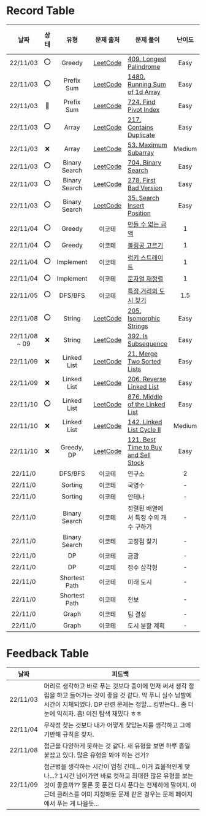 # Record Table

|     날짜      | 상태 |     유형      |                                 문제 출처                                  | 문제 풀이                                                        | 난이도 | 풀이 시간 (H:M) |
| :-----------: | :--: | :-----------: | :------------------------------------------------------------------------: | ---------------------------------------------------------------- | :----: | :-------------: |
|   22/11/03    |  ⭕  |    Greedy     |       [LeetCode](https://leetcode.com/problems/longest-palindrome/)        | [409. Longest Palindrome](/2022/1103.py#L137-L147)               |  Easy  |      00:50      |
|   22/11/03    |  ⭕  |  Prefix Sum   |     [LeetCode](https://leetcode.com/problems/running-sum-of-1d-array/)     | [1480. Running Sum of 1d Array](/2022/1103.py#L149-L158)         |  Easy  |      00:08      |
|   22/11/03    |  🔺  |  Prefix Sum   |        [LeetCode](https://leetcode.com/problems/find-pivot-index/)         | [724. Find Pivot Index](/2022/1103.py#L160-L173)                 |  Easy  |      01:25      |
|   22/11/03    |  ⭕  |     Array     |       [LeetCode](https://leetcode.com/problems/contains-duplicate/)        | [217. Contains Duplicate](/2022/1103.py#L175-L179)               |  Easy  |      00:07      |
|   22/11/03    |  ❌  |     Array     |        [LeetCode](https://leetcode.com/problems/maximum-subarray/)         | [53. Maximum Subarray](/2022/1103.py#L181-L191)                  | Medium |      00:40      |
|   22/11/03    |  ⭕  | Binary Search |          [LeetCode](https://leetcode.com/problems/binary-search/)          | [704. Binary Search](/2022/1103.py#L193-L206)                    |  Easy  |      00:08      |
|   22/11/03    |  ⭕  | Binary Search |        [LeetCode](https://leetcode.com/problems/first-bad-version/)        | [278. First Bad Version](2022/1103.py#L208-L220)                 |  Easy  |      00:16      |
|   22/11/03    |  ⭕  | Binary Search |     [LeetCode](https://leetcode.com/problems/search-insert-position/)      | [35. Search Insert Position](/2022/1103.py#L123-L133)            |  Easy  |      00:04      |
|   22/11/04    |  ⭕  |    Greedy     |                                   이코테                                   | [만들 수 없는 금액](/2022/1104.py#L100-L112)                     |   1    |      00:23      |
|   22/11/04    |  ⭕  |    Greedy     |                                   이코테                                   | [볼링공 고르기](/2022/1104.py#L114-L128)                         |   1    |      00:35      |
|   22/11/04    |  ⭕  |   Implement   |                                   이코테                                   | [럭키 스트레이트](/2022/1104.py#L68-L82)                         |   1    |      00:06      |
|   22/11/04    |  ⭕  |   Implement   |                                   이코테                                   | [문자열 재정렬](/2022/1104.py#L130-L148)                         |   1    |      00:15      |
|   22/11/05    |  ⭕  |    DFS/BFS    |                                   이코테                                   | [특정 거리의 도시 찾기](/2022/1105.py)                           |  1.5   |      00:35      |
|   22/11/08    |  ⭕  |    String     |       [LeetCode](https://leetcode.com/problems/isomorphic-strings/)        | [205. Isomorphic Strings](/2022/1108.py#L88-L92)                 |  Easy  |      01:01      |
| 22/11/08 ~ 09 |  ❌  |    String     |         [LeetCode](https://leetcode.com/problems/is-subsequence/)          | [392. Is Subsequence](/2022/1108.py#L94-L102)                    |  Easy  |      00:34      |
|   22/11/09    |  ❌  |  Linked List  |     [LeetCode](https://leetcode.com/problems/merge-two-sorted-lists/)      | [21. Merge Two Sorted Lists](/2022/1109.py#L99-L113)             |  Easy  |      01:25      |
|   22/11/09    |  ❌  |  Linked List  |       [LeetCode](https://leetcode.com/problems/reverse-linked-list/)       | [206. Reverse Linked List](/2022/1109.py#L115-L145)              |  Easy  |      00:34      |
|   22/11/10    |  ⭕  |  Linked List  |    [LeetCode](https://leetcode.com/problems/middle-of-the-linked-list/)    | [876. Middle of the Linked List](/2022/1110.py#L118-L140)        |  Easy  |      00:22      |
|   22/11/10    |  ❌  |  Linked List  |      [LeetCode](https://leetcode.com/problems/linked-list-cycle-ii/)       | [142. Linked List Cycle II](/2022/1110.py#L142-L174)             | Medium |      00:21      |
|   22/11/10    |  ❌  |  Greedy, DP   | [LeetCode](https://leetcode.com/problems/best-time-to-buy-and-sell-stock/) | [121. Best Time to Buy and Sell Stock](/2022/1110.py#L176-#L200) |  Easy  |      00:20      |
|    22/11/0    |      |    DFS/BFS    |                                   이코테                                   | 연구소                                                           |   2    |      00:00      |
|    22/11/0    |      |    Sorting    |                                   이코테                                   | 국영수                                                           |   -    |      00:00      |
|    22/11/0    |      |    Sorting    |                                   이코테                                   | 안테나                                                           |   -    |      00:00      |
|    22/11/0    |      | Binary Search |                                   이코테                                   | 정렬된 배열에서 특정 수의 개수 구하기                            |   -    |      00:00      |
|    22/11/0    |      | Binary Search |                                   이코테                                   | 고정점 찾기                                                      |   -    |      00:00      |
|    22/11/0    |      |      DP       |                                   이코테                                   | 금광                                                             |   -    |      00:00      |
|    22/11/0    |      |      DP       |                                   이코테                                   | 정수 삼각형                                                      |   -    |      00:00      |
|    22/11/0    |      | Shortest Path |                                   이코테                                   | 미래 도시                                                        |   -    |      00:00      |
|    22/11/0    |      | Shortest Path |                                   이코테                                   | 전보                                                             |   -    |      00:00      |
|    22/11/0    |      |     Graph     |                                   이코테                                   | 팀 결성                                                          |   -    |      00:00      |
|    22/11/0    |      |     Graph     |                                   이코테                                   | 도시 분할 계획                                                   |   -    |      00:00      |

# Feedback Table

|   날짜   | 피드백                                                                                                                                                                                                                                                      |
| :------: | ----------------------------------------------------------------------------------------------------------------------------------------------------------------------------------------------------------------------------------------------------------- |
| 22/11/03 | 머리로 생각하고 바로 푸는 것보다 종이에 먼저 써서 생각 정립을 하고 들어가는 것이 좋을 것 같다. 막 푸니 실수 남발에 시간이 지체되었다. DP 관련 문제는 정말... 킹받는다.. 좀 더 눈에 익히자. 흠! 이진 탐색 재밌다 ㅎㅎ                                        |
| 22/11/04 | 무작정 찾는 것보다 내가 어떻게 찾았는지를 생각하고 그에 기반해 규칙을 찾자.                                                                                                                                                                                 |
| 22/11/08 | 접근을 다양하게 못하는 것 같다. 새 유형을 보면 하루 종일 붙잡고 있다. 많은 유형을 봐야 하는 건가?                                                                                                                                                           |
| 22/11/09 | 접근법을 생각하는 시간이 엄청 긴데... 이거 효율적인게 맞나...? 1시간 넘어가면 바로 컷하고 최대한 많은 유형을 보는 것이 좋을까?? 물론 못 푼건 다시 푼다는 전제하에 말이지. 아 근데 클래스를 이미 지정해둔 문제 같은 경우는 문제 페이지에서 푸는 게 나을듯... |
